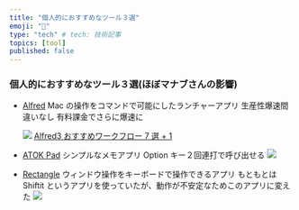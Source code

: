 ```yaml
---
title: "個人的におすすめなツール３選"
emoji: "🔖"
type: "tech" # tech: 技術記事
topics: [tool]
published: false
---
```


### 個人的におすすめなツール３選(ほぼマナブさんの影響)

- [Alfred](https://www.alfredapp.com/)
  Mac の操作をコマンドで可能にしたランチャーアプリ
  生産性爆速間違いなし
  有料課金でさらに爆速に

  ![](https://shoiblog.com/wp-content/uploads/2020/12/5ba897d6d697425ab4b38f14e988b482.gif)
  [Alfred3 おすすめワークフロー 7 選 + 1](https://qiita.com/ryo2132/items/ef392999d32732fa0455)

- [ATOK Pad](http://itunes.apple.com/jp/app/atok-pad/id460883588?mt=12)
  シンプルなメモアプリ
  Option キー２回連打で呼び出せる
  ![](https://www.atok.com/useful/valueup/atokpad/images/atpad_listmng.png)
- [Rectangle](https://rectangleapp.com/)
  ウィンドウ操作をキーボードで操作できるアプリ
  もともとは Shiftit というアプリを使っていたが、動作が不安定なためこのアプリに変えた
  ![](https://number-369.com/wp-content/uploads/2021/05/Videotogif.gif)
